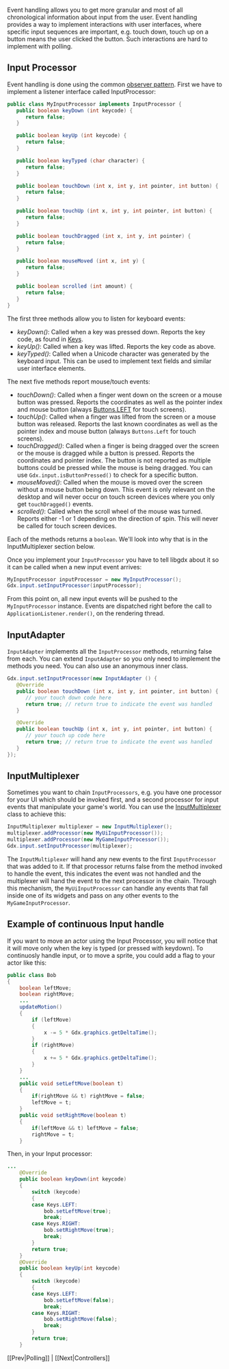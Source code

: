 Event handling allows you to get more granular and most of all chronological information about input from the user. Event handling provides a way to implement interactions with user interfaces, where specific input sequences are important, e.g. touch down, touch up on a button means the user clicked the button. Such interactions are hard to implement with polling.

## Input Processor ##
Event handling is done using the common [observer pattern](http://en.wikipedia.org/wiki/Observer_pattern). First we have to implement a listener interface called InputProcessor:

```java
public class MyInputProcessor implements InputProcessor {
   public boolean keyDown (int keycode) {
      return false;
   }

   public boolean keyUp (int keycode) {
      return false;
   }

   public boolean keyTyped (char character) {
      return false;
   }

   public boolean touchDown (int x, int y, int pointer, int button) {
      return false;
   }

   public boolean touchUp (int x, int y, int pointer, int button) {
      return false;
   }

   public boolean touchDragged (int x, int y, int pointer) {
      return false;
   }

   public boolean mouseMoved (int x, int y) {
      return false;
   }

   public boolean scrolled (int amount) {
      return false;
   }
}
```

The first three methods allow you to listen for keyboard events:

  * *keyDown()*: Called when a key was pressed down. Reports the key code, as found in [Keys](http://libgdx.badlogicgames.com/nightlies/docs/api/com/badlogic/gdx/Input.Keys.html).
  * *keyUp()*: Called when a key was lifted. Reports the key code as above.
  * *keyTyped()*: Called when a Unicode character was generated by the keyboard input. This can be used to implement text fields and similar user interface elements.

The next five methods report mouse/touch events:
  
  * *touchDown()*: Called when a finger went down on the screen or a mouse button was pressed. Reports the coordinates as well as the pointer index and mouse button (always [Buttons.LEFT](http://libgdx.badlogicgames.com/nightlies/docs/api/com/badlogic/gdx/Input.Buttons.html) for touch screens).
  * *touchUp()*: Called when a finger was lifted from the screen or a mouse button was released. Reports the last known coordinates as well as the pointer index and mouse button (always `Buttons.Left` for touch screens).
  * *touchDragged()*: Called when a finger is being dragged over the screen or the mouse is dragged while a button is pressed. Reports the coordinates and pointer index. The button is not reported as multiple buttons could be pressed while the mouse is being dragged. You can use `Gdx.input.isButtonPressed()` to check for a specific button.
  * *mouseMoved()*: Called when the mouse is moved over the screen without a mouse button being down. This event is only relevant on the desktop and will never occur on touch screen devices where you only get `touchDragged()` events.
  * *scrolled()*: Called when the scroll wheel of the mouse was turned. Reports either -1 or 1 depending on the direction of spin. This will never be called for touch screen devices.

Each of the methods returns a `boolean`. We'll look into why that is in the InputMultiplexer section below.

Once you implement your `InputProcessor` you have to tell libgdx about it so it can be called when a new input event arrives:

```java
MyInputProcessor inputProcessor = new MyInputProcessor();
Gdx.input.setInputProcessor(inputProcessor);
```

From this point on, all new input events will be pushed to the `MyInputProcessor` instance. Events are dispatched right before the call to `ApplicationListener.render()`, on the rendering thread.

## InputAdapter ##

`InputAdapter` implements all the `InputProcessor` methods, returning false from each. You can extend `InputAdapter` so you only need to implement the methods you need. You can also use an anonymous inner class.

```java
Gdx.input.setInputProcessor(new InputAdapter () {
   @Override
   public boolean touchDown (int x, int y, int pointer, int button) {
      // your touch down code here
      return true; // return true to indicate the event was handled
   }

   @Override
   public boolean touchUp (int x, int y, int pointer, int button) {
      // your touch up code here
      return true; // return true to indicate the event was handled
   }
});
```

## InputMultiplexer ##
Sometimes you want to chain `InputProcessors`, e.g. you have one processor for your UI which should be invoked first, and a second processor for input events that manipulate your game's world. You can use the [InputMultiplexer](http://libgdx.badlogicgames.com/nightlies/docs/api/com/badlogic/gdx/InputMultiplexer.html) class to achieve this:

```java
InputMultiplexer multiplexer = new InputMultiplexer();
multiplexer.addProcessor(new MyUiInputProcessor());
multiplexer.addProcessor(new MyGameInputProcessor());
Gdx.input.setInputProcessor(multiplexer);
```

The `InputMultiplexer` will hand any new events to the first `InputProcessor` that was added to it. If that processor returns false from the method invoked to handle the event, this indicates the event was not handled and the multiplexer will hand the event to the next processor in the chain. Through this mechanism, the `MyUiInputProcessor` can handle any events that fall inside one of its widgets and pass on any other events to the `MyGameInputProcessor`.

## Example of continuous Input handle ##
If you want to move an actor using the Input Processor, you will notice that it will move only when the key is typed (or pressed with keydown).
To continuosly handle input, or to move a sprite, you could add a flag to your actor like this:
```java
public class Bob
{
    boolean leftMove;
    boolean rightMove;
    ...
    updateMotion()
    {
	    if (leftMove)
	    {
		    x -= 5 * Gdx.graphics.getDeltaTime();
	    }
	    if (rightMove)
	    {
		    x += 5 * Gdx.graphics.getDeltaTime();
	    }
    }
    ...
    public void setLeftMove(boolean t)
    {
	    if(rightMove && t) rightMove = false;
	    leftMove = t;
    }
    public void setRightMove(boolean t)
    {
	    if(leftMove && t) leftMove = false;
	    rightMove = t;
    }
```
Then, in your Input processor:

```java
...
    @Override
    public boolean keyDown(int keycode)
    {
	    switch (keycode)
	    {
		case Keys.LEFT:
			bob.setLeftMove(true);
			break;
		case Keys.RIGHT:
			bob.setRightMove(true);
			break;
	    }
	    return true;
    }
    @Override
    public boolean keyUp(int keycode)
    {
	    switch (keycode)
	    {
		case Keys.LEFT:
			bob.setLeftMove(false);
			break;
		case Keys.RIGHT:
			bob.setRightMove(false);
			break;
	    }
	    return true;
    }
```

[[Prev|Polling]] | [[Next|Controllers]]
